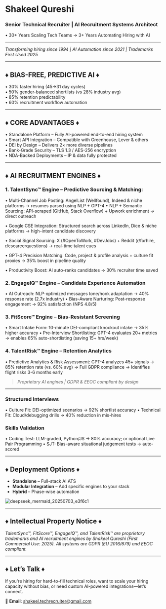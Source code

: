 # Shakeel Qureshi  
### Senior Technical Recruiter | AI Recruitment Systems Architect  
• 30+ Years Scaling Tech Teams → 3+ Years Automating Hiring with AI  

---


*Transforming hiring since 1994 | AI Automation since 2021 | Trademarks First Used 2025*

---

## ♦ BIAS-FREE, PREDICTIVE AI ♦
• 30% faster hiring (45→31 day cycles)  
• 50% gender-balanced shortlists (vs 28% industry avg)  
• 85% retention predictability  
• 60% recruitment workflow automation

---

## ♦ CORE ADVANTAGES ♦
• Standalone Platform – Fully AI-powered end-to-end hiring system  
• Smart API Integration – Compatible with Greenhouse, Lever & others  
• DEI by Design – Delivers 2× more diverse pipelines  
• Bank-Grade Security – TLS 1.3 / AES-256 encryption  
• NDA-Backed Deployments – IP & data fully protected  

---

## ♦ AI RECRUITMENT ENGINES ♦

### 1. TalentSync™ Engine – Predictive Sourcing & Matching:
• Multi-Channel Job Posting: AngelList (Wellfound), Indeed & niche platforms  → resumes parsed using NLP + GPT-4
• NLP + Semantic Sourcing: API-scraped (GitHub, Stack Overflow) + Upwork enrichment → direct outreach

• Google CSE Integration: Structured search across LinkedIn, Dice & niche platforms → high-intent candidate discovery

• Social Signal Sourcing: X (#OpenToWork, #DevJobs) + Reddit (r/forhire, r/cscareerquestions) → real-time talent cues

• GPT-4 Precision Matching: Code, project & profile analysis + culture fit proxies → 35% boost in pipeline quality

• Productivity Boost: AI auto-ranks candidates → 30% recruiter time saved

### 2. EngageIQ™ Engine – Candidate Experience Automation
• AI Outreach: NLP-optimized messages tone/hook adaptation → 40% response rate (2.7x industry)
• Bias-Aware Nurturing: Post-response engagement → 92% satisfaction (NPS 4.8/5)

### 3. FitScore™ Engine – Bias-Resistant Screening
• Smart Intake Form: 10-minute DEI-compliant knockout intake → 35% higher accuracy
• Pre-Interview Shortlisting: GPT-4 evaluates 20+ metrics → enables 65% auto-shortlisting (saving 15+ hrs/week)

### 4. TalentRisk™ Engine – Retention Analytics
• Predictive Analytics & Risk Assessment: GPT-4 analyzes 45+ signals → 85% retention rate (vs. 60% avg)
→ Full GDPR compliance
→ Identifies flight risks 3-6 months early


> *Proprietary AI engines | GDPR & EEOC compliant by design*


---

### Structured Interviews
• Culture Fit: DEI-optimized scenarios → 92% shortlist accuracy
• Technical Fit: Cloud/debugging drills → 40% reduction in mis-hires

### Skills Validation
• Coding Test: LLM-graded, Python/JS → 80% accuracy; or optional Live Pair Programming
• SJT: Bias-aware situational judgement tests → auto-scored

---

## ♦ Deployment Options ♦
- **Standalone** – Full-stack AI ATS  
- **Modular Integration** – Add specific engines to your stack  
- **Hybrid** – Phase-wise automation
  
![deepseek_mermaid_20250703_e3f6c1](https://github.com/user-attachments/assets/5c6704ed-2b07-475b-a97a-6e8454857d2b)

---


## ♦ Intellectual Property Notice ♦
*TalentSync™, FitScore™, EngageIQ™, and TalentRisk™ are proprietary trademarks and AI recruitment engines by Shakeel Qureshi (First Commercial Use: 2025). All systems are GDPR (EU 2016/679) and EEOC compliant.*

---

## ♦ Let’s Talk ♦
If you're hiring for hard-to-fill technical roles, want to scale your hiring capacity without bias, or need custom AI-powered integrations—let’s connect.

📩 **Email**: shakeel.techrecruiter@gmail.com

